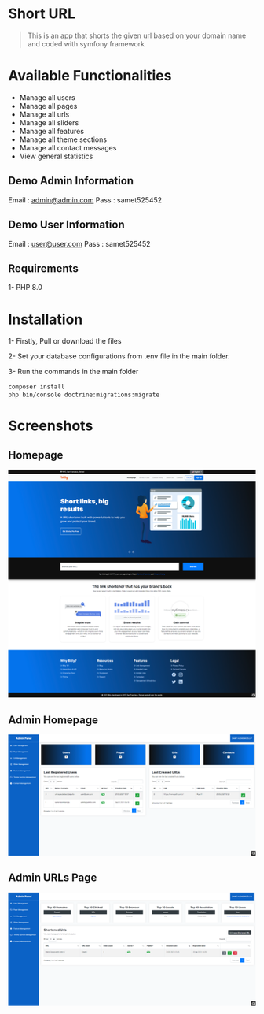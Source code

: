 # Short URL
> This is an app that shorts the given url based on your domain name and coded with symfony framework

# Available Functionalities
- Manage all users
- Manage all pages
- Manage all urls
- Manage all sliders
- Manage all features
- Manage all theme sections
- Manage all contact messages
- View general statistics

## Demo Admin Information
Email : admin@admin.com
Pass : samet525452

## Demo User Information
Email : user@user.com
Pass : samet525452

## Requirements
1- PHP 8.0

# Installation
1- Firstly, Pull or download the files

2- Set your database configurations from .env file in the main folder.

3- Run the commands in the main folder
```
composer install
php bin/console doctrine:migrations:migrate
```

# Screenshots
## Homepage
<img src="https://github.com/SametALMDR/short-url/blob/main/screenshots/1.png"> 

## Admin Homepage
<img src="https://github.com/SametALMDR/short-url/blob/main/screenshots/2.png"> 

## Admin URLs Page
<img src="https://github.com/SametALMDR/short-url/blob/main/screenshots/3.png"> 



